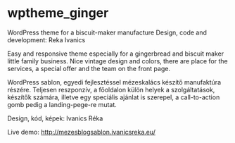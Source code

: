# wptheme_ginger
WordPress theme for a biscuit-maker manufacture
Design, code and development: Reka Ivanics

Easy and responsive theme especially for a gingerbread and biscuit maker little family business. 
Nice vintage design and colors, there are place for the services, a special offer and the team on the front page.

WordPress sablon, egyedi fejlesztéssel mézeskalács készítő manufaktúra részére.
Teljesen reszponzív, a főoldalon külön helyek a szolgáltatások, készítők számára, illetve egy speciális ajánlat is szerepel, a call-to-action gomb pedig a landing-pege-re mutat.

Design, kód, képek: Ivanics Réka

Live demo: http://mezesblogsablon.ivanicsreka.eu/

